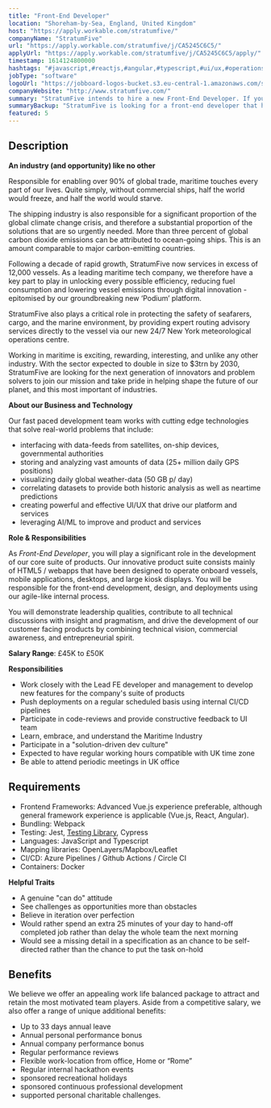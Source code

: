 ```yaml
---
title: "Front-End Developer"
location: "Shoreham-by-Sea, England, United Kingdom"
host: "https://apply.workable.com/stratumfive/"
companyName: "StratumFive"
url: "https://apply.workable.com/stratumfive/j/CA5245C6C5/"
applyUrl: "https://apply.workable.com/stratumfive/j/CA5245C6C5/apply/"
timestamp: 1614124800000
hashtags: "#javascript,#reactjs,#angular,#typescript,#ui/ux,#operations,#html,#docker,#azure,#management"
jobType: "software"
logoUrl: "https://jobboard-logos-bucket.s3.eu-central-1.amazonaws.com/stratumfive"
companyWebsite: "http://www.stratumfive.com/"
summary: "StratumFive intends to hire a new Front-End Developer. If you have framework experience, consider applying."
summaryBackup: "StratumFive is looking for a front-end developer that has experience in: #javascript, #reactjs, #angular."
featured: 5
---
```


## Description

**An industry (and opportunity) like no other**

Responsible for enabling over 90% of global trade, maritime touches every part of our lives. Quite simply, without commercial ships, half the world would freeze, and half the world would starve.

The shipping industry is also responsible for a significant proportion of the global climate change crisis, and therefore a substantial proportion of the solutions that are so urgently needed. More than three percent of global carbon dioxide emissions can be attributed to ocean-going ships. This is an amount comparable to major carbon-emitting countries.

Following a decade of rapid growth, StratumFive now services in excess of 12,000 vessels. As a leading maritime tech company, we therefore have a key part to play in unlocking every possible efficiency, reducing fuel consumption and lowering vessel emissions through digital innovation - epitomised by our groundbreaking new ‘Podium’ platform.

StratumFive also plays a critical role in protecting the safety of seafarers, cargo, and the marine environment, by providing expert routing advisory services directly to the vessel via our new 24/7 New York meteorological operations centre.

Working in maritime is exciting, rewarding, interesting, and unlike any other industry. With the sector expected to double in size to $3trn by 2030, StratumFive are looking for the next generation of innovators and problem solvers to join our mission and take pride in helping shape the future of our planet, and this most important of industries.

**About our Business and Technology**

Our fast paced development team works with cutting edge technologies that solve real-world problems that include:

*   interfacing with data-feeds from satellites, on-ship devices, governmental authorities
*   storing and analyzing vast amounts of data (25+ million daily GPS positions)
*   visualizing daily global weather-data (50 GB p/ day)
*   correlating datasets to provide both historic analysis as well as neartime predictions
*   creating powerful and effective UI/UX that drive our platform and services
*   leveraging AI/ML to improve and product and services

**Role & Responsibilities**

As _Front-End Developer_, you will play a significant role in the development of our core suite of products. Our innovative product suite consists mainly of HTML5 / webapps that have been designed to operate onboard vessels, mobile applications, desktops, and large kiosk displays. You will be responsible for the front-end development, design, and deployments using our agile-like internal process.

You will demonstrate leadership qualities, contribute to all technical discussions with insight and pragmatism, and drive the development of our customer facing products by combining technical vision, commercial awareness, and entrepreneurial spirit.

**Salary Range**: £45K to £50K

**Responsibilities**

*   Work closely with the Lead FE developer and management to develop new features for the company's suite of products
*   Push deployments on a regular scheduled basis using internal CI/CD pipelines
*   Participate in code-reviews and provide constructive feedback to UI team
*   Learn, embrace, and understand the Maritime Industry
*   Participate in a "solution-driven dev culture"
*   Expected to have regular working hours compatible with UK time zone
*   Be able to attend periodic meetings in UK office

## Requirements

*   Frontend Frameworks: Advanced Vue.js experience preferable, although general framework experience is applicable (Vue.js, React, Angular).
*   Bundling: Webpack
*   Testing: Jest, [Testing Library](https://testing-library.com/), Cypress
*   Languages: JavaScript and Typescript
*   Mapping libraries: OpenLayers/Mapbox/Leaflet
*   CI/CD: Azure Pipelines / Github Actions / Circle CI
*   Containers: Docker

**Helpful Traits**

*   A genuine "can do" attitude
*   See challenges as opportunities more than obstacles
*   Believe in iteration over perfection
*   Would rather spend an extra 25 minutes of your day to hand-off completed job rather than delay the whole team the next morning
*   Would see a missing detail in a specification as an chance to be self-directed rather than the chance to put the task on-hold

## Benefits

We believe we offer an appealing work life balanced package to attract and retain the most motivated team players. Aside from a competitive salary, we also offer a range of unique additional benefits:

*   Up to 33 days annual leave
*   Annual personal performance bonus
*   Annual company performance bonus
*   Regular performance reviews
*   Flexible work-location from office, Home or “Rome”
*   Regular internal hackathon events
*   sponsored recreational holidays
*   sponsored continuous professional development
*   supported personal charitable challenges.
